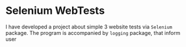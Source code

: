 # Selenium WebTests

I have developed a project about simple 3 website tests via ``Selenium`` package. The program
is accompanied by ``logging`` package, that inform user